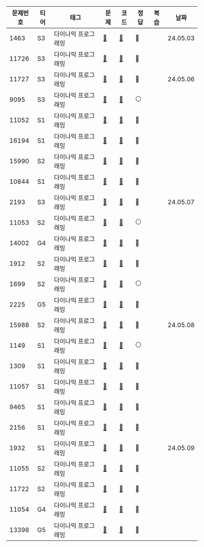 |문제번호| 티어 |태그|문제|코드|정답|복습| 날짜       |
|------|----|---|---|---|---|---|----------|
|1463| S3 |다이나믹 프로그래밍|[📄](https://www.acmicpc.net/problem/1463)|[🔑](https://github.com/Dohynghyng/algorithm-study/blob/main/Dynamic%20Programming/1463.py)|🔵|| 24.05.03 |
|11726| S3 |다이나믹 프로그래밍|[📄](https://www.acmicpc.net/problem/11726)|[🔑](https://github.com/Dohynghyng/algorithm-study/blob/main/Dynamic%20Programming/11726.py)|🔴||          |
|11727| S3 |다이나믹 프로그래밍|[📄](https://www.acmicpc.net/problem/11727)|[🔑](https://github.com/Dohynghyng/algorithm-study/blob/main/Dynamic%20Programming/11727.py)|🔵|| 24.05.06 |
|9095| S3 |다이나믹 프로그래밍|[📄](https://www.acmicpc.net/problem/9095)|[🔑](https://github.com/Dohynghyng/algorithm-study/blob/main/Dynamic%20Programming/9095.py)|⚪||          |
|11052| S1 |다이나믹 프로그래밍|[📄](https://www.acmicpc.net/problem/11052)|[🔑](https://github.com/Dohynghyng/algorithm-study/blob/main/Dynamic%20Programming/11052.py)|🔴||          |
|16194| S1 |다이나믹 프로그래밍|[📄](https://www.acmicpc.net/problem/16194)|[🔑](https://github.com/Dohynghyng/algorithm-study/blob/main/Dynamic%20Programming/16194.py)|🔵||          |
|15990| S2 |다이나믹 프로그래밍|[📄](https://www.acmicpc.net/problem/15990)|[🔑](https://github.com/Dohynghyng/algorithm-study/blob/main/Dynamic%20Programming/15990.py)|🔵||          |
|10844| S1 |다이나믹 프로그래밍|[📄](https://www.acmicpc.net/problem/10844)|[🔑](https://github.com/Dohynghyng/algorithm-study/blob/main/Dynamic%20Programming/10844.py)|🔵||          |
|2193| S3 |다이나믹 프로그래밍|[📄](https://www.acmicpc.net/problem/2193)|[🔑](https://github.com/Dohynghyng/algorithm-study/blob/main/Dynamic%20Programming/2193.py)|🔵||24.05.07|
|11053| S2 |다이나믹 프로그래밍|[📄](https://www.acmicpc.net/problem/11053)|[🔑](https://github.com/Dohynghyng/algorithm-study/blob/main/Dynamic%20Programming/11053.py)|⚪|||
|14002| G4 |다이나믹 프로그래밍|[📄](https://www.acmicpc.net/problem/14002)|[🔑](https://github.com/Dohynghyng/algorithm-study/blob/main/Dynamic%20Programming/14002.py)|🔴|||
|1912| S2 |다이나믹 프로그래밍|[📄](https://www.acmicpc.net/problem/1912)|[🔑](https://github.com/Dohynghyng/algorithm-study/blob/main/Dynamic%20Programming/1912.py)|🔴|||
|1699| S2 |다이나믹 프로그래밍|[📄](https://www.acmicpc.net/problem/1699)|[🔑](https://github.com/Dohynghyng/algorithm-study/blob/main/Dynamic%20Programming/1699.py)|⚪|||
|2225| G5 |다이나믹 프로그래밍|[📄](https://www.acmicpc.net/problem/2225)|[🔑](https://github.com/Dohynghyng/algorithm-study/blob/main/Dynamic%20Programming/2225.py)|🔵|||
|15988| S2 |다이나믹 프로그래밍|[📄](https://www.acmicpc.net/problem/15988)|[🔑](https://github.com/Dohynghyng/algorithm-study/blob/main/Dynamic%20Programming/15988.py)|🔵||24.05.08|
|1149| S1 |다이나믹 프로그래밍|[📄](https://www.acmicpc.net/problem/1149)|[🔑](https://github.com/Dohynghyng/algorithm-study/blob/main/Dynamic%20Programming/1149.py)|⚪|||
|1309| S1 |다이나믹 프로그래밍|[📄](https://www.acmicpc.net/problem/1309)|[🔑](https://github.com/Dohynghyng/algorithm-study/blob/main/Dynamic%20Programming/1309.py)|🔵|||
|11057| S1 |다이나믹 프로그래밍|[📄](https://www.acmicpc.net/problem/11057)|[🔑](https://github.com/Dohynghyng/algorithm-study/blob/main/Dynamic%20Programming/11057.py)|🔵|||
|9465| S1 |다이나믹 프로그래밍|[📄](https://www.acmicpc.net/problem/9465)|[🔑](https://github.com/Dohynghyng/algorithm-study/blob/main/Dynamic%20Programming/9465.py)|🔴|||
|2156| S1 |다이나믹 프로그래밍|[📄](https://www.acmicpc.net/problem/2156)|[🔑](https://github.com/Dohynghyng/algorithm-study/blob/main/Dynamic%20Programming/2156.py)|🔴|||
|1932|S1|다이나믹 프로그래밍|[📄](https://www.acmicpc.net/problem/1932)|[🔑](https://github.com/Dohynghyng/algorithm-study/blob/main/Dynamic%20Programming/1932.py)|🔵||24.05.09|
|11055|S2|다이나믹 프로그래밍|[📄](https://www.acmicpc.net/problem/11055)|[🔑](https://github.com/Dohynghyng/algorithm-study/blob/main/Dynamic%20Programming/11055.py)|🔴|||
|11722|S2|다이나믹 프로그래밍|[📄](https://www.acmicpc.net/problem/11722)|[🔑](https://github.com/Dohynghyng/algorithm-study/blob/main/Dynamic%20Programming/11722.py)|🔵|||
|11054|G4|다이나믹 프로그래밍|[📄](https://www.acmicpc.net/problem/11054)|[🔑](https://github.com/Dohynghyng/algorithm-study/blob/main/Dynamic%20Programming/11054.py)|🔵|||
|13398|G5|다이나믹 프로그래밍|[📄](https://www.acmicpc.net/problem/13398)|[🔑](https://github.com/Dohynghyng/algorithm-study/blob/main/Dynamic%20Programming/13398.py)|🔵|||


<!--
|1463|S3|다이나믹 프로그래밍|[📄](https://www.acmicpc.net/problem/1463)|[🔑](https://github.com/Dohynghyng/algorithm-study/blob/main/Dynamic%20Programming/1463.py)|⚪|
🔵⚪🔴


|13398|G5|다이나믹 프로그래밍|[📄](https://www.acmicpc.net/problem/13398)|[🔑](https://github.com/Dohynghyng/algorithm-study/blob/main/Dynamic%20Programming/13398.py)|🔵|||

-->

